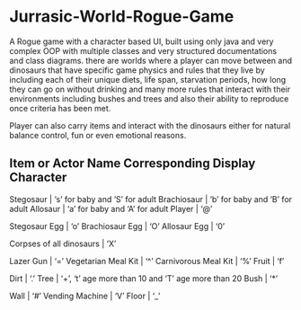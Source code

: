 # Jurrasic-World-Rogue-Game
A Rogue game with a character based UI, built using only java and very complex OOP with multiple classes and very structured documentations and class diagrams.
there are worlds where a player can move between and dinosaurs that have specific game physics and rules that they live by including each of their unique diets, 
life span, starvation periods, how long they can go on without drinking and many more rules that interact with their environments including bushes and trees
and also their ability to reproduce once criteria has been met. 

Player can also carry items and interact with the dinosaurs either for natural balance control, fun or even emotional reasons.



Item or Actor Name Corresponding Display Character
--------------------------------------------------

Stegosaur                 | ‘s’ for baby and ‘S’ for adult
Brachiosaur               | ‘b’ for baby and ‘B’ for adult
Allosaur                  | ‘a’ for baby and ‘A’ for adult
Player                    | ‘@’

Stegosaur Egg             | ‘o’
Brachiosaur Egg           | ‘O’
Allosaur Egg              | ‘0’

Corpses of all dinosaurs  | ‘X’

Lazer Gun                 |  ‘=’
Vegetarian Meal Kit       | ‘^’
Carnivorous Meal Kit      | ‘%’
Fruit                     | ‘f’

Dirt                      | ‘.’
Tree                      | ‘+’, ‘t’ age more than 10 and ‘T’ age more than 20
Bush                      | ‘*’

Wall                      | ‘#’
Vending Machine           | ‘V’
Floor                     | ‘_’






